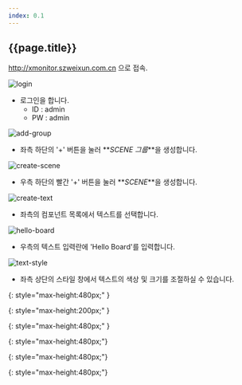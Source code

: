 ```yaml
---
index: 0.1
---
```

## {{page.title}}

<a href="http://xmonitor.szweixun.com.cn" target="_blank">http://xmonitor.szweixun.com.cn</a> 으로 접속.

![login]
- 로그인을 합니다.
  - ID : admin
  - PW : admin

![add-group]
- 좌측 하단의 '+' 버튼을 눌러 **_SCENE 그룹_**을 생성합니다.

![create-scene]
- 우측 하단의 빨간 '+' 버튼을 눌러 **_SCENE_**을 생성합니다.

![create-text]
- 좌측의 컴포넌트 목록에서 텍스트를 선택합니다.

![hello-board]
- 우측의 텍스트 입력란에 'Hello Board'를 입력합니다.

![text-style]
- 좌측 상단의 스타일 창에서 텍스트의 색상 및 크기를 조절하실 수 있습니다.




[login]: {{site.baseurl}}/assets/login.png
{: style="max-height:480px;" }

[add-group]: {{site.baseurl}}/assets/getting_started/add-group.png
{: style="max-height:200px;" }

[create-scene]: {{site.baseurl}}/assets/create-scene.png
{: style="max-height:480px;" }

[create-text]: {{site.baseurl}}/assets/create-text.png
{: style="max-height:480px;"}

[hello-board]: {{site.baseurl}}/assets/hello-board.png
{: style="max-height:480px;"}

[text-style]: {{site.baseurl}}/assets/text-style.png
{: style="max-height:480px;"}
